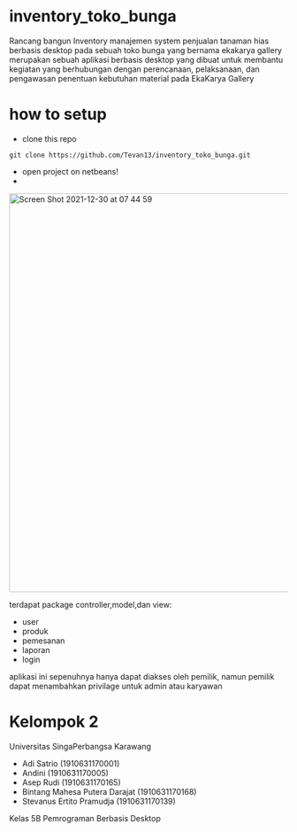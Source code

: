 # inventory_toko_bunga
Rancang bangun Inventory manajemen system penjualan tanaman hias berbasis desktop pada sebuah toko bunga yang bernama ekakarya gallery
merupakan sebuah aplikasi berbasis desktop yang dibuat untuk membantu kegiatan yang berhubungan 
dengan perencanaan, pelaksanaan, dan pengawasan penentuan kebutuhan material pada EkaKarya Gallery
 
# how to setup
- clone this repo
```console
git clone https://github.com/Tevan13/inventory_toko_bunga.git
```
- open project on netbeans!
- 
<img width="720" alt="Screen Shot 2021-12-30 at 07 44 59" src="https://user-images.githubusercontent.com/82057016/147736675-d0889e81-43ed-43e7-9b8b-9c31646db99d.png">


terdapat package controller,model,dan view:
- user
- produk
- pemesanan
- laporan
- login

aplikasi ini sepenuhnya hanya dapat diakses oleh pemilik, namun pemilik dapat menambahkan privilage untuk admin atau karyawan

# Kelompok 2
Universitas SingaPerbangsa Karawang
- Adi Satrio                    (1910631170001)
- Andini                        (1910631170005)
- Asep Rudi                     (1910631170165)
- Bintang Mahesa Putera Darajat (1910631170168)
- Stevanus Ertito Pramudja      (1910631170139)

Kelas 5B
Pemrograman Berbasis Desktop
